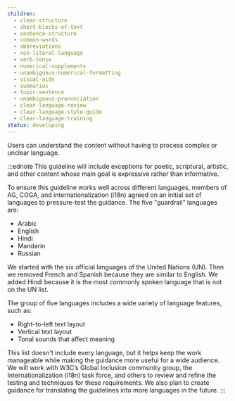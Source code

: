 ```yaml
---
children:
  - clear-structure
  - short-blocks-of-text
  - sentence-structure
  - common-words
  - abbreviations
  - non-literal-language
  - verb-tense
  - numerical-supplements
  - unambiguous-numerical-formatting
  - visual-aids
  - summaries
  - topic-sentence
  - unambiguous-pronunciation
  - clear-language-review
  - clear-language-style-guide
  - clear-language-training
status: developing
---
```


Users can understand the content without having to process complex or unclear language.

:::ednote
This guideline will include exceptions for poetic, scriptural, artistic, and other content whose main goal is expressive rather than informative.

To ensure this guideline works well across different languages,
members of AG, COGA, and internationalization (i18n) agreed on an initial set of languages to pressure-test the guidance.
The five "guardrail" languages are:

- Arabic
- English
- Hindi
- Mandarin 
- Russian

We started with the six official languages of the United Nations (UN). Then we removed French and Spanish because they are similar to English. We added Hindi because it is the most commonly spoken language that is not on the UN list.

The group of five languages includes a wide variety of language features, such as:

- Right-to-left text layout 
- Vertical text layout
- Tonal sounds that affect meaning

This list doesn't include every language, but it helps keep the work manageable while making the guidance more useful for a wide audience.
We will work with W3C’s Global Inclusion community group, the Internationalization (i18n) task force, and others to review and refine the testing and techniques for these requirements.
We also plan to create guidance for translating the guidelines into more languages in the future.
:::
